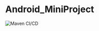 # Android_MiniProject

![Maven CI/CD](https://github.com/99002527/Android_MiniProject/workflows/Maven%20CI/CD/badge.svg)

